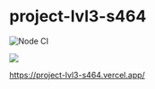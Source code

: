 # project-lvl3-s464

![Node CI](https://github.com/Amidery/project-lvl3-s464/workflows/Node%20CI/badge.svg)

<a href="https://codeclimate.com/github/Amidery/project-lvl3-s464/maintainability"><img src="https://api.codeclimate.com/v1/badges/f200aab832722f3f3580/maintainability" /></a>

https://project-lvl3-s464.vercel.app/
